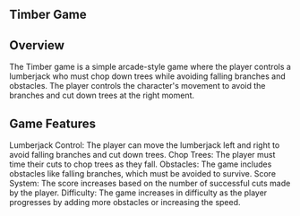 ## Timber Game
## Overview
The Timber game is a simple arcade-style game where the player controls a lumberjack who must chop down trees while avoiding falling branches and obstacles. The player controls the character's movement to avoid the branches and cut down trees at the right moment.
## Game Features
Lumberjack Control: The player can move the lumberjack left and right to avoid falling branches and cut down trees.
Chop Trees: The player must time their cuts to chop trees as they fall.
Obstacles: The game includes obstacles like falling branches, which must be avoided to survive.
Score System: The score increases based on the number of successful cuts made by the player.
Difficulty: The game increases in difficulty as the player progresses by adding more obstacles or increasing the speed.
